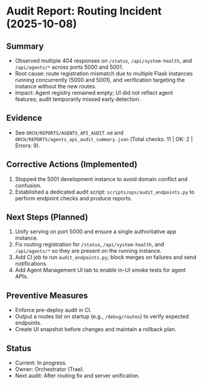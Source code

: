 # Audit Report: Routing Incident (2025-10-08)

## Summary
- Observed multiple 404 responses on `/status`, `/api/system-health`, and `/api/agents/*` across ports 5000 and 5001.
- Root cause: route registration mismatch due to multiple Flask instances running concurrently (5000 and 5001), and verification targeting the instance without the new routes.
- Impact: Agent registry remained empty; UI did not reflect agent features; audit temporarily missed early detection.

## Evidence
- See `ORCH/REPORTS/AGENTS_API_AUDIT.md` and `ORCH/REPORTS/agents_api_audit_summary.json` (Total checks: 11 | OK: 2 | Errors: 9).

## Corrective Actions (Implemented)
1. Stopped the 5001 development instance to avoid domain conflict and confusion.
2. Established a dedicated audit script: `scripts/ops/audit_endpoints.py` to perform endpoint checks and produce reports.

## Next Steps (Planned)
1. Unify serving on port 5000 and ensure a single authoritative app instance.
2. Fix routing registration for `/status`, `/api/system-health`, and `/api/agents/*` so they are present on the running instance.
3. Add CI job to run `audit_endpoints.py`; block merges on failures and send notifications.
4. Add Agent Management UI tab to enable in-UI smoke tests for agent APIs.

## Preventive Measures
- Enforce pre-deploy audit in CI.
- Output a routes list on startup (e.g., `/debug/routes`) to verify expected endpoints.
- Create UI snapshot before changes and maintain a rollback plan.

## Status
- Current: In progress.
- Owner: Orchestrator (Trae).
- Next audit: After routing fix and server unification.